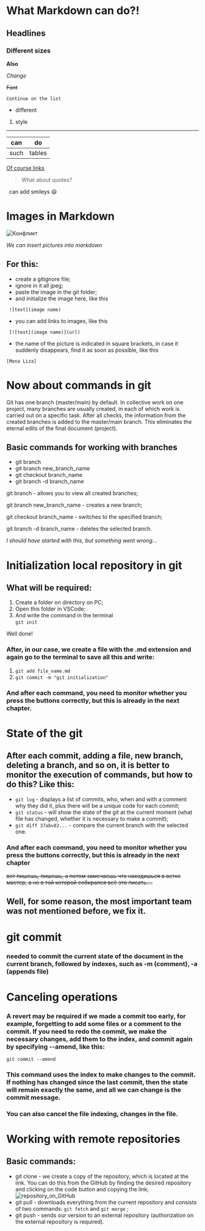 # What Markdown can do?!
## Headlines
### Different sizes

**Also**

*Change*

~~Font~~

`Continue on the list`

+ different
1. style

--- 
can|do
---|---
such | tables

[Of course links](http://noHttp.net)

>What about quotes?

&ensp;can add smileys :smiley:

# Images in Markdown

![Конфликт](merge.jpeg)

*We can insert pictures into markdown*
## For this:
+ create a gitignore file;
+ ignore in it all jpeg;
+ paste the image in the git folder;
+ and initialize the image here, like this 

``` ![text](image name)```
+ you can add links to images, like this

``` [![text](image name)](url)```

+ the name of the picture is indicated in square brackets, in case it suddenly disappears, find it as soon as possible, like this

```[Mona Liza]```

# Now about commands in git

Git has one branch (master/main) by default. In collective work on one project, many branches are usually created, in each of which work is carried out on a specific task. After all checks, the information from the created branches is added to the master/main branch. This eliminates the eternal edits of the final document (project).

## Basic commands for working with branches

* git branch
* git branch new_branch_name
* git checkout branch_name
* git branch -d branch_name

git branch - allows you to view all created branches;

git branch new_branch_name - creates a new branch;

git checkout branch_name - switches to the specified branch;

git branch -d branch_name - deletes the selected branch.

*I should have started with this, but something went wrong...*

# Initialization local repository in git

## What will be required:
1. Create a folder on directory on PC;
2. Open this folder in VSCode;
3. And write the command in the terminal  
```git init```

 Well done!

### After, in our case, we create a file with the .md extension and again go to the terminal to save all this and write:

1. ```git add file_name.md```
2. ```git commit -m "git initialization"```

### And after each command, you need to monitor whether you press the buttons correctly, but this is already in the next chapter.

# State of the git

## After each commit, adding a file, new branch, deleting a branch, and so on, it is better to monitor the execution of commands, but how to do this? Like this:

* ```git log``` - displays a list of commits, who, when and with a comment why they did it, plus there will be a unique code for each commit;
* ```git status``` - will show the state of the git at the current moment (what file has changed, whether it is necessary to make a commit);
* ```git diff 37abv82...``` - compare the current branch with the selected one.

### And after each command, you need to monitor whether you press the buttons correctly, but this is already in the next chapter

~~вот пишешь, пишешь, а потом замечаешь что находишься в ветке мастер, а не в той которой собирался всё это писать....~~

## Well, for some reason, the most important team was not mentioned before, we fix it.

# git commit

### needed to commit the current state of the document in the current branch, followed by indexes, such as -m (comment), -a (appends file)

# Canceling operations

### A revert may be required if we made a commit too early, for example, forgetting to add some files or a comment to the commit. If you need to redo the commit, we make the necessary changes, add them to the index, and commit again by specifying --amend, like this:
`git commit --amend`

### This command uses the index to make changes to the commit. If nothing has changed since the last commit, then the state will remain exactly the same, and all we can change is the commit message.

### You can also cancel the file indexing, changes in the file.

# Working with remote repositories

## Basic commands:

+ git clone - we create a copy of the repository, which is located at the link. You can do this from the GitHub by finding the desired repository and clicking on the code button and copying the link;
![repository_on_GitHub](файл1.jpeg)
+ git pull - downloads everything from the current repository and consists of two commands: 
`git fetch` and `git merge` ;
+ git push - sends our version to an external repository (authorization on the external repository is required).